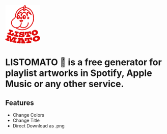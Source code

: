 <img src="https://github.com/felixbuhler/listomato/blob/main/listomato-intro.png?raw=true" height="120">


# LISTOMATO 🍅 is a free generator for playlist artworks in Spotify, Apple Music or any other service.

## Features

- Change Colors
- Change Title
- Direct Download as .png